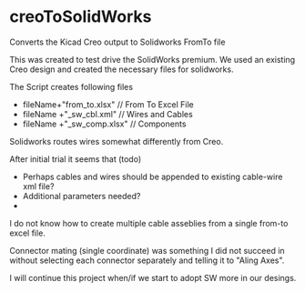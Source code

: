 # creoToSolidWorks
Converts the Kicad Creo output to Solidworks FromTo file

This was created to test drive the SolidWorks premium. We used an existing Creo design and
created the necessary files for solidworks.

The Script creates following files
* fileName+"from_to.xlsx"     // From To Excel File
* fileName +"_sw_cbl.xml"     // Wires and Cables
* fileName +"_sw_comp.xlsx"   // Components

Solidworks routes wires somewhat differently from Creo.

After initial trial it seems that (todo)
- Perhaps cables and wires should be appended to existing cable-wire xml file?
- Additional parameters needed?
- 

I do not know how to create multiple cable asseblies from a single from-to excel file.

Connector mating (single coordinate) was something I did not succeed in without selecting each 
connector separately and telling it to "Aling Axes". 

I will continue this project when/if we start to adopt SW more in our desings.

